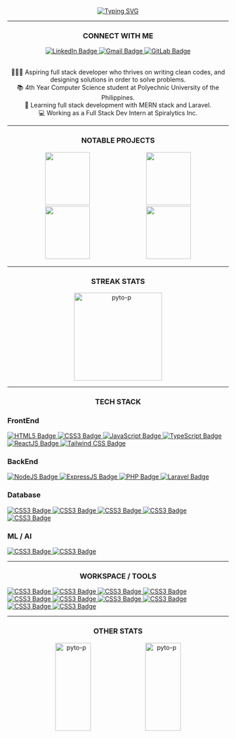 <div align="center">
<a href="https://git.io/typing-svg">
  <img src="https://readme-typing-svg.demolab.com?font=Fira+Code&weight=700&size=40&duration=3000&pause=1000&color=BF91F3&background=1A1B2700&center=true&vCenter=true&width=600&height=80&lines=WHOAMI;SUP%2C+I'M+PYTO-P;AN+OPEN-SOURCE+ENJOYER" alt="Typing SVG" />
</a>
</div>
<hr>


<h3 align="center">CONNECT WITH ME</h3>
<div align="center">
  <a href="https://www.linkedin.com/in/sbstntmprl/">
    <img src="https://img.shields.io/badge/Linkedin-%230077B5?style=for-the-badge&logo=linkedin&logoColor=white" alt="LinkedIn Badge"/>
  </a>
  
  <a href="mailto:pytop.codes@gmail.com">
    <img src="https://img.shields.io/badge/Gmail-D14836?style=for-the-badge&logo=gmail&logoColor=white" alt="Gmail Badge"/>
  </a>
  
  <a href="https://gitlab.com/pyto-p">
    <img src="https://img.shields.io/badge/GitLab-FC6D26?style=for-the-badge&logo=gtilab&logoColor=white" alt="GitLab Badge"/>
  </a>
</div>

<br>

<p align="center">
  🧑🏽‍💻 Aspiring full stack developer who thrives on writing clean codes, and designing solutions in order to solve problems.
  <br>
  📚 4th Year Computer Science student at Polyechnic University of the Philippines.
  <br>
  🧠 Learning full stack development with MERN stack and Laravel.
  <br>
  💻 Working as a Full Stack Dev Intern at Spiralytics Inc.
</p>

<hr>
<h3 align="center">NOTABLE PROJECTS</h3>
<p align="center">
  <img src="https://github-readme-stats.vercel.app/api/pin/?username=pyto-p&repo=pyto-tetris&theme=tokyonight&description_lines_count=1" height="120" width="45%" />
  <img src="https://github-readme-stats.vercel.app/api/pin/?username=pyto-p&repo=CalorAide&theme=tokyonight&description_lines_count=1" height="120" width="45%" />
  <br>
  <img src="https://github-readme-stats.vercel.app/api/pin/?username=pyto-p&repo=e-mabini-v2.0&theme=tokyonight&description_lines_count=1" height="120" width="45%" />
  <img src="https://github-readme-stats.vercel.app/api/pin/?username=pyto-p&repo=Leap-2.0&theme=tokyonight&description_lines_count=1" height="120" width="45%" />
</p>

<hr>
<h3 align="center">STREAK STATS</h3>
<p align="center"><img height=200 src="https://github-readme-streak-stats.herokuapp.com/?user=pyto-p&theme=tokyonight" alt="pyto-p" /></p>

<hr>
<h3 align="center">TECH STACK</h3>
<div align="left">
  <h3>FrontEnd</h3>
  <a href="#">
    <img src="https://img.shields.io/badge/HTML-%23E34F26?style=for-the-badge&logo=html5&logoColor=white" alt="HTML5 Badge"/>
  </a>

  <a href="#">
    <img src="https://img.shields.io/badge/CSS-1572B6?style=for-the-badge&logo=css3&logoColor=fff" alt="CSS3 Badge"/>
  </a>

  <a href="#">
    <img src="https://img.shields.io/badge/JavaScript-F7DF1E?style=for-the-badge&logo=javascript&logoColor=fff" alt="JavaScript Badge"/>
  </a>

  <a href="#">
    <img src="https://img.shields.io/badge/TypeScript-3178C6?style=for-the-badge&logo=typescript&logoColor=fff" alt="TypeScript Badge"/>
  </a>

  <a href="#">
    <img src="https://img.shields.io/badge/ReactJS-%2320232a?style=for-the-badge&logo=react&logoColor=%2361DAFB" alt="ReactJS Badge"/>
  </a>

  <a href="#">
    <img src="https://img.shields.io/badge/Tailwind%20CSS-%2338B2AC?style=for-the-badge&logo=tailwind-css&logoColor=fff" alt="Tailwind CSS Badge"/>
  </a>
</div>

<div align="left">
  <h3>BackEnd</h3>
   <a href="#">
    <img src="https://img.shields.io/badge/Node.js-6DA55F?style=for-the-badge&logo=node.js&logoColor=fff" alt="NodeJS Badge"/>
  </a>

  <a href="#">
    <img src="https://img.shields.io/badge/Express.js-%23404d59?style=for-the-badge&logo=express&logoColor=fff" alt="ExpressJS Badge"/>
  </a>
  
  <a href="#">
    <img src="https://img.shields.io/badge/php-%23777BB4?style=for-the-badge&logo=php&logoColor=fff" alt="PHP Badge"/>
  </a>

  <a href="#">
    <img src="https://img.shields.io/badge/Laravel-%23FF2D20?style=for-the-badge&logo=laravel&logoColor=fff" alt="Laravel Badge"/>
  </a>
</div>

<div align="left">
  <h3>Database</h3>
  
  <a href="#">
    <img src="https://img.shields.io/badge/MongoDB-%234ea94b?style=for-the-badge&logo=mongodb&logoColor=fff" alt="CSS3 Badge"/>
  </a>
  
  <a href="#">
    <img src="https://img.shields.io/badge/MySQL-4479A1?style=for-the-badge&logo=mysql&logoColor=fff" alt="CSS3 Badge"/>
  </a>
  
  <a href="#">
    <img src="https://img.shields.io/badge/MariaDB-003545?style=for-the-badge&logo=mariadb&logoColor=fff" alt="CSS3 Badge"/>
  </a>

  <a href="#">
    <img src="https://img.shields.io/badge/Firebase-039BE5?style=for-the-badge&logo=Firebase&logoColor=fff" alt="CSS3 Badge"/>
  </a>

  <a href="#">
    <img src="https://img.shields.io/badge/SQLite-%2307405e?style=for-the-badge&logo=sqlite&logoColor=fff" alt="CSS3 Badge"/>
  </a>
</div>

<div align="left">
  <h3 align="left">ML / AI</h3>
  
  <a href="#">
    <img src="https://img.shields.io/badge/Python-3776AB?style=for-the-badge&logo=python&logoColor=fff" alt="CSS3 Badge"/>
  </a>
  
  <a href="#">
    <img src="https://img.shields.io/badge/Hugging%20Face-FFD21E?style=for-the-badge&logo=huggingface&logoColor=fff" alt="CSS3 Badge"/>
  </a>
</div>

<div align="left">
  <hr>
  <h3 align="center">WORKSPACE / TOOLS </h3>
  <a href="#">
    <img src="https://img.shields.io/badge/Linux-FCC624?style=for-the-badge&logo=linux&logoColor=black" alt="CSS3 Badge"/>
  </a>
  <a href="#">
    <img src="https://img.shields.io/badge/Arch%20Linux-1793D1?style=for-the-badge&logo=arch-linux&logoColor=fff" alt="CSS3 Badge"/>
  </a>

  <a href="#">
    <img src="https://img.shields.io/badge/Neovim-57A143?style=for-the-badge&logo=neovim&logoColor=fff" alt="CSS3 Badge"/>
  </a>
  <a href="#">
    <img src="https://img.shields.io/badge/VSCode-2F80ED?style=for-the-badge&logo=vscodium&logoColor=fff" alt="CSS3 Badge"/>
  </a>
  

  <a href="#">
    <img src="https://img.shields.io/badge/Jira-0052CC?style=for-the-badge&logo=jira&logoColor=fff" alt="CSS3 Badge"/>
  </a>
  <a href="#">
    <img src="https://img.shields.io/badge/Trello-0052CC?style=for-the-badge&logo=trello&logoColor=fff" alt="CSS3 Badge"/>
  </a>
  

  <a href="#">
    <img src="https://img.shields.io/badge/Netlify-%23000000?style=for-the-badge&logo=netlify&logoColor=#00C7B7" alt="CSS3 Badge"/>
  </a>
  <a href="#">
    <img src="https://img.shields.io/badge/Vercel-%23000000?style=for-the-badge&logo=vercel&logoColor=fff" alt="CSS3 Badge"/>
  </a>
  

  <a href="#">
    <img src="https://img.shields.io/badge/Figma-F24E1E?style=for-the-badge&logo=figma&logoColor=fff" alt="CSS3 Badge"/>
  </a>

  <a href="#">
    <img src="https://img.shields.io/badge/Obsidian-%23483699?style=for-the-badge&logo=obsidian&logoColor=fff" alt="CSS3 Badge"/>
  </a>
  </div>

<hr>
<h3 align="center">OTHER STATS</h3>
<p align="center">
  <img height=200 width="40%" src="https://github-readme-stats.vercel.app/api?username=pyto-p&theme=tokyonight&show=reviews&show_icons=true&locale=en" alt="pyto-p" />
  <img height= 200  width="40%" src="https://github-readme-stats.vercel.app/api/top-langs?username=pyto-p&theme=tokyonight&show_icons=true&locale=en&layout=donut" alt="pyto-p" />
</p>



